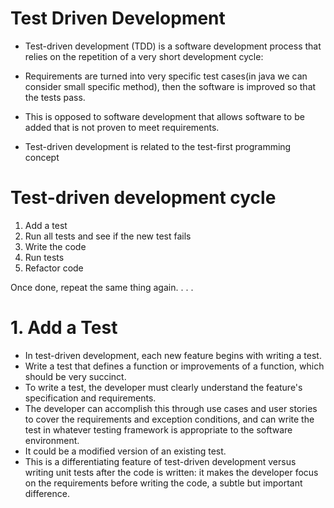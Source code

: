 # Test Driven Development

- Test-driven development (TDD) is a software development process that relies on the repetition of a very short development cycle: 

- Requirements are turned into very specific test cases(in java we can consider small specific method), then the software is improved so that the tests pass. 

- This is opposed to software development that allows software to be added that is not proven to meet requirements.

- Test-driven development is related to the test-first programming concept

# Test-driven development cycle
1. Add a test
2. Run all tests and see if the new test fails
3. Write the code
4. Run tests
5. Refactor code

Once done, repeat the same thing again. . . .
# 1. Add a Test
- In test-driven development, each new feature begins with writing a test. 
- Write a test that defines a function or improvements of a function, which should be very succinct. 
- To write a test, the developer must clearly understand the feature's specification and requirements. 
- The developer can accomplish this through use cases and user stories to cover the requirements and exception conditions, and can   write the test in whatever testing framework is appropriate to the software environment. 
- It could be a modified version of an existing test.
- This is a differentiating feature of test-driven development versus writing unit tests after the code is written: it makes the developer   focus on the requirements before writing the code, a subtle but important difference.

